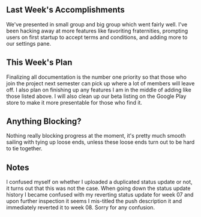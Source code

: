 ## Last Week's Accomplishments

We've presented in small group and big group which went fairly well. I've been hacking 
away at more features like favoriting fraternities, prompting users on first startup 
to accept terms and conditions, and adding more to our settings pane.

## This Week's Plan

Finalizing all documentation is the number one priority so that those who join the 
project next semester can pick up where a lot of members will leave off. I also plan on 
finishing up any features I am in the middle of adding like those listed above. I will 
also clean up our beta listing on the Google Play store to make it more presentable 
for those who find it.

## Anything Blocking?

Nothing really blocking progress at the moment, it's pretty much smooth sailing with 
tying up loose ends, unless these loose ends turn out to be hard to tie together.

## Notes

I confused myself on whether I uploaded a duplicated status update or not, it turns 
out that this was not the case. When going down the status update history I became 
confused with my reverting status update for week 07 and upon further inspection 
it seems I mis-titled the push description it and immediately reverted it to week 08.
Sorry for any confusion.
